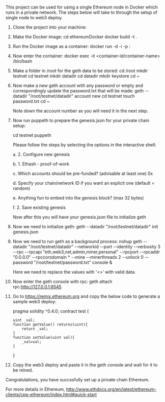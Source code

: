 This project can be used for using a single Ethereum node in Docker which runs in a private network.
The steps below will take to through the setup of single node to web3 deploy.

1. Clone the project into your machine:

2. Make the Docker image:
cd ethereumDocker
docker build -t <image-name> .

3. Run the Docker image as a container:
docker run -d -i -p <docker-rpc-port>:<host-rpc-port> <image-name>

4. Now enter the container:
docker exec -it <container-id/container-name> /bin/bash

5. Make a folder in /root for the geth data to be stored:
cd /root
mkdir testnet
cd testnet
mkdir datadir
cd datadir
mkdir keystore
cd ~

6. Now make a new geth account with any password or empty and correspondingly update the password.txt that will be made:
geth --datadir "/root/testnet/datadir" account new
cd testnet
touch password.txt
cd ~


    Note down the account number as you will need it in the next step.


7. Now run puppeth to prepare the genesis.json for your private chain setup:

    cd testnet
    puppeth

    Please follow the steps by selecting the options in the interactive shell:

    a. 2. Configure new genesis

    b. 1. Ethash - proof-of-work

    c. Which accounts should be pre-funded? (advisable at least one)
    0x<account-number>

    d. Specify your chain/network ID if you want an explicit one (default = random)
    <Enter any value>

    e. Anything fun to embed into the genesis block? (max 32 bytes)
    <Skip with enter>

    f. 2. Save existing genesis

    Now after this you will have your genesis.json file to initialize geth

8. Now we need to initialize geth:
    geth --datadir "/root/testnet/datadir" init genesis.json

9. Now we need to run geth as a background process:
    nohup geth --datadir "/root/testnet/datadir" --networkid <previously-entered-networkid-puppeth> --port <portid> --identity <any-identifiable-name> --verbosity 3 --rpc --rpcapi "eth,web3,net,admin,miner,personal" --rpcport <rpc-port-docker> --rpcaddr "0.0.0.0" --rpccorsdomain * --mine --minerthreads 2 --unlock 0 --password "/root/testnet/password.txt" console &

    Here we need to replace the values with '<>' with valid data.

10. Now enter the geth console with rpc:
    geth attach rpc:http://127.0.0.1:8545

11. Go to https://remix.ethereum.org and copy the below code to generate a sample web3 deploy:

    pragma solidity ^0.4.0;
    contract test {

        uint _val;
        function getValue() returns(uint){
            return _val;
        }
        function setValue(uint val){
            _val=val;
        }
    }



12. Copy the web3 deploy and paste it in the geth console and wait for it to be mined.

Congratulations, you have succssfully set up a private chain Ethereum.

For more details in Ethereum,
http://www.ethdocs.org/en/latest/ethereum-clients/cpp-ethereum/index.html#quick-start

